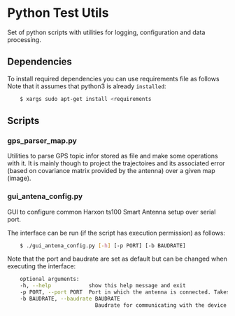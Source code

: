 # Python Test Utils

Set of python scripts with utilities for logging, configuration and data processing.

## Dependencies

To install required dependencies you can use requirements file as follows Note that it assumes that python3 is already `installed`:

```sh
    $ xargs sudo apt-get install <requirements
```

## Scripts

### gps_parser_map.py

Utilities to parse GPS topic infor stored as file and make some operations with it. 
It is mainly though to project the trajectoires and its associated error (based on covariance matrix provided by the antenna) over a given map (image).

### gui_antena_config.py

GUI to configure common Harxon ts100 Smart Antenna setup over serial port. 

The interface can be run (if the script has execution permission) as follows:
```sh
    $ ./gui_antena_config.py [-h] [-p PORT] [-b BAUDRATE]
```

Note that the port and baudrate are set as default but can be changed when executing the interface:

```sh
    optional arguments:
    -h, --help            show this help message and exit
    -p PORT, --port PORT  Port in which the antenna is connected. Takes /dev/ttyUSB0 as default.
    -b BAUDRATE, --baudrate BAUDRATE
                            Baudrate for communicating with the device. Takes 115200 as default.
```
